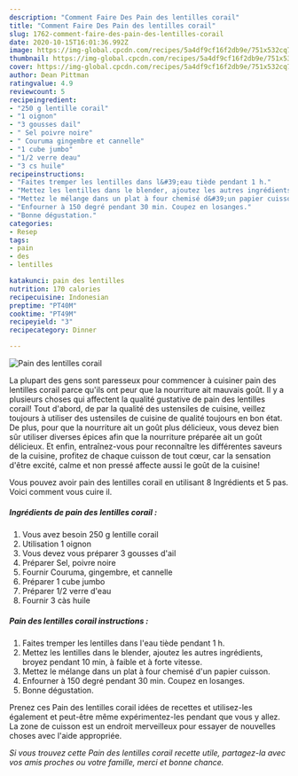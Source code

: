 ```yaml
---
description: "Comment Faire Des Pain des lentilles corail"
title: "Comment Faire Des Pain des lentilles corail"
slug: 1762-comment-faire-des-pain-des-lentilles-corail
date: 2020-10-15T16:01:36.992Z
image: https://img-global.cpcdn.com/recipes/5a4df9cf16f2db9e/751x532cq70/pain-des-lentilles-corail-photo-principale-de-la-recette.jpg
thumbnail: https://img-global.cpcdn.com/recipes/5a4df9cf16f2db9e/751x532cq70/pain-des-lentilles-corail-photo-principale-de-la-recette.jpg
cover: https://img-global.cpcdn.com/recipes/5a4df9cf16f2db9e/751x532cq70/pain-des-lentilles-corail-photo-principale-de-la-recette.jpg
author: Dean Pittman
ratingvalue: 4.9
reviewcount: 5
recipeingredient:
- "250 g lentille corail"
- "1 oignon"
- "3 gousses dail"
- " Sel poivre noire"
- " Couruma gingembre et cannelle"
- "1 cube jumbo"
- "1/2 verre deau"
- "3 cs huile"
recipeinstructions:
- "Faites tremper les lentilles dans l&#39;eau tiède pendant 1 h."
- "Mettez les lentilles dans le blender, ajoutez les autres ingrédients, broyez pendant 10 min, à faible et à forte vitesse."
- "Mettez le mélange dans un plat à four chemisé d&#39;un papier cuisson."
- "Enfourner à 150 degré pendant 30 min. Coupez en losanges."
- "Bonne dégustation."
categories:
- Resep
tags:
- pain
- des
- lentilles

katakunci: pain des lentilles 
nutrition: 170 calories
recipecuisine: Indonesian
preptime: "PT40M"
cooktime: "PT49M"
recipeyield: "3"
recipecategory: Dinner

---
```



![Pain des lentilles corail](https://img-global.cpcdn.com/recipes/5a4df9cf16f2db9e/751x532cq70/pain-des-lentilles-corail-photo-principale-de-la-recette.jpg)

La plupart des gens sont paresseux pour commencer à cuisiner pain des lentilles corail parce qu'ils ont peur que la nourriture ait mauvais goût. Il y a plusieurs choses qui affectent la qualité gustative de pain des lentilles corail! Tout d'abord, de par la qualité des ustensiles de cuisine, veillez toujours à utiliser des ustensiles de cuisine de qualité toujours en bon état. De plus, pour que la nourriture ait un goût plus délicieux, vous devez bien sûr utiliser diverses épices afin que la nourriture préparée ait un goût délicieux. Et enfin, entraînez-vous pour reconnaître les différentes saveurs de la cuisine, profitez de chaque cuisson de tout cœur, car la sensation d'être excité, calme et non pressé affecte aussi le goût de la cuisine!

<!--inarticleads1-->

Vous pouvez avoir pain des lentilles corail en utilisant 8 Ingrédients et 5 pas. Voici comment vous cuire il.

##### Ingrédients de pain des lentilles corail :

1. Vous avez besoin 250 g lentille corail
1. Utilisation 1 oignon
1. Vous devez vous préparer 3 gousses d&#39;ail
1. Préparer  Sel, poivre noire
1. Fournir  Couruma, gingembre, et cannelle
1. Préparer 1 cube jumbo
1. Préparer 1/2 verre d&#39;eau
1. Fournir 3 càs huile




<!--inarticleads2-->

##### Pain des lentilles corail instructions :

1. Faites tremper les lentilles dans l&#39;eau tiède pendant 1 h.
1. Mettez les lentilles dans le blender, ajoutez les autres ingrédients, broyez pendant 10 min, à faible et à forte vitesse.
1. Mettez le mélange dans un plat à four chemisé d&#39;un papier cuisson.
1. Enfourner à 150 degré pendant 30 min. Coupez en losanges.
1. Bonne dégustation.




<!--inarticleads1-->

<p>
Prenez ces Pain des lentilles corail idées de recettes et utilisez-les également et peut-être même expérimentez-les pendant que vous y allez. La zone de cuisson est un endroit merveilleux pour essayer de nouvelles choses avec l'aide appropriée.
</p>

<p>
<i>Si vous trouvez cette Pain des lentilles corail recette utile, partagez-la avec vos amis proches ou votre famille, merci et bonne chance.</i>
</p>
